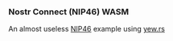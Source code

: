 ### Nostr Connect (NIP46) WASM

An almost useless [NIP46](https://github.com/nostr-protocol/nips/blob/master/46.md) example using [yew.rs](https://yew.rs/)